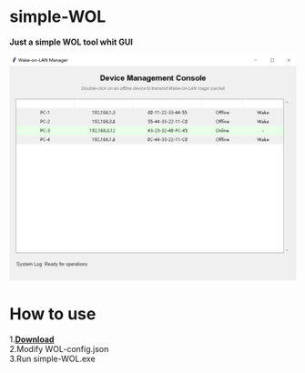 # simple-WOL
**Just a simple WOL tool whit GUI**

![](https://github.com/fly2andromeda/simple-WOL/blob/main/INTERFACE.png)

# How to use
1.[**Download**](https://github.com/fly2andromeda/simple-WOL/releases/download/0.01/simple-WOL.zip)  
2.Modify WOL-config.json  
3.Run simple-WOL.exe  
